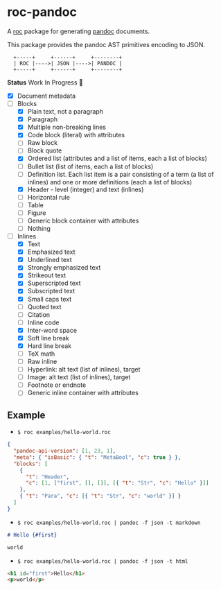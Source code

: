 # roc-pandoc

A [roc](https://www.roc-lang.org) package for generating [pandoc](https://pandoc.org) documents.

This package provides the pandoc AST primitives encoding to JSON.

```
  +-----+     +------+     +--------+
  | ROC |---->| JSON |---->| PANDOC |
  +-----+     +------+     +--------+
```

**Status** Work In Progress 🚧

- [x] Document metadata
- [ ] Blocks
  - [x] Plain text, not a paragraph
  - [x] Paragraph
  - [x] Multiple non-breaking lines
  - [x] Code block (literal) with attributes
  - [ ] Raw block
  - [ ] Block quote
  - [x] Ordered list (attributes and a list of items, each a list of blocks)
  - [ ] Bullet list (list of items, each a list of blocks)
  - [ ] Definition list. Each list item is a pair consisting of a term (a list of inlines) and one or more definitions (each a list of blocks)
  - [x] Header - level (integer) and text (inlines)
  - [ ] Horizontal rule
  - [ ] Table
  - [ ] Figure
  - [ ] Generic block container with attributes
  - [ ] Nothing
- [ ] Inlines
  - [x] Text
  - [x] Emphasized text
  - [x] Underlined text
  - [x] Strongly emphasized text
  - [x] Strikeout text
  - [x] Superscripted text
  - [x] Subscripted text
  - [x] Small caps text
  - [ ] Quoted text
  - [ ] Citation
  - [ ] Inline code
  - [x] Inter-word space
  - [x] Soft line break
  - [x] Hard line break
  - [ ] TeX math
  - [ ] Raw inline
  - [ ] Hyperlink: alt text (list of inlines), target
  - [ ] Image: alt text (list of inlines), target
  - [ ] Footnote or endnote
  - [ ] Generic inline container with attributes

## Example

- `$ roc examples/hello-world.roc`
```json
{
  "pandoc-api-version": [1, 23, 1],
  "meta": { "isBasic": { "t": "MetaBool", "c": true } },
  "blocks": [
    {
      "t": "Header",
      "c": [1, ["first", [], []], [{ "t": "Str", "c": "Hello" }]]
    },
    { "t": "Para", "c": [{ "t": "Str", "c": "world" }] }
  ]
}

```

- `$ roc examples/hello-world.roc | pandoc -f json -t markdown`
```md
# Hello {#first}

world
```

- `$ roc examples/hello-world.roc | pandoc -f json -t html`
```html
<h1 id="first">Hello</h1>
<p>world</p>
```
